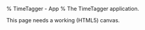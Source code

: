 % TimeTagger - App
% The TimeTagger application.

<script>

window.addEventListener("load", function() {
    if (!window.browser_supported) {return;}
    window.store = new window.stores.ConnectedDataStore();
    var canvas_element = document.getElementById('canvas');
    window.canvas = new window.front.TimeTaggerCanvas(canvas_element);

    // Register service worker, only when loading the actual app.
    register_service_worker();
});


function register_service_worker() {

    // Could disable on localhost, because localhost is also likely used for other things.
    // However, since the SW is local to /timetagger/app by default, it should be fine.
    // if (location.hostname !== "localhost" && location.hostname !== "127.0.0.1") { return; }

    // SW supported?
    if (!('serviceWorker' in navigator)) { return; }

    // Structure for the PWA installation workflow
    window.pwa = {
        sw_reg: null, // set when sw is registered
        deferred_prompt: null,  // set when browser considers this a PWA
        install: async function() {
            window.pwa.deferred_prompt.prompt();
            const { outcome } = await window.pwa.deferred_prompt.userChoice;
            window.pwa.deferred_prompt = null;
        },
        update: function () {
            if (window.pwa.sw_reg) { window.pwa.sw_reg.update(); }
        },
        show_refresh_button: function () {
            let style, html, el;
            style = 'background:#fff; color:#444; padding:0.3em; border: 1px solid #777; border-radius:4px; ';
            style += 'position:absolute; top: 34px; left:4px; font-size:80%; '
            html = "<div style='" + style + "'>";
            html += "New version available, ";
            html += "<a href='#' onclick='location.reload();'>refresh</a>";
            html += " to update.</div>"
            el = document.createElement("div");
            el.innerHTML = html;
            el = el.children[0];
            document.getElementById("canvas").parentNode.appendChild(el);
        }
    };

    // Register the service worker
    navigator.serviceWorker.register('sw.js').then(reg => { window.pwa.sw_reg = reg; });

    // Detect when the browser agrees that this is a PWA
    window.addEventListener('beforeinstallprompt', (e) => {
        e.preventDefault();  // Prevent the mini-infobar from appearing on mobile
        window.pwa.deferred_prompt = e;  // Store event for later use
    });

    // Detect when a new service worker is activated. This happens after an update
    // (or just after page load) when a new SW is found, installed, and activated.
    var page_start_time = performance.now();
    navigator.serviceWorker.addEventListener('controllerchange', function () {
        console.log("New service worker detected.")
        // Prevent continuous refresh when dev tool SW refresh is on
        if (page_start_time === null) { return; }
        if (performance.now() - page_start_time < 3000) {
            page_start_time = null;
            window.location.reload();  // User just arrived/refreshed, auto-refresh is ok
        } else {
           window.pwa.show_refresh_button();  // Prompt the user to refresh instead
        }
    });

    // Auto-update each several hours
    var nhours = 4
    window.setInterval(() => {window.pwa.update()}, nhours * 60 * 60 * 1000);
}

</script>

<canvas id='canvas'>This page needs a working (HTML5) canvas.</canvas>
